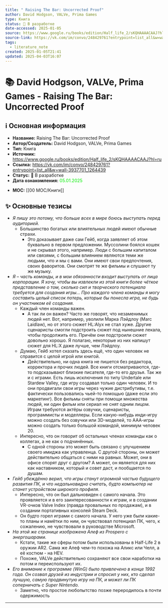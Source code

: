 ```yaml
---
title: " Raising The Bar: Uncorrected Proof"
author: David Hodgson, VALVe, Prima Games
type: Книга
status: 🚧 В разработке
date-accessed: 2025-01-05
source: https://www.google.ru/books/edition/Half_life_2/sKQHAAAACAAJ?hl=ru
source-link: https://vk.com/im/convo/248429761?entrypoint=list_all&w=wall-3937701_1264439
tags:
  - literature_note
created: 2025-01-05T21:41
updated: 2025-04-03T16:07
---
```


# 📚 David Hodgson, VALVe, Prima Games - Raising The Bar: Uncorrected Proof

## ℹ️ Основная информация

* **Название:** Raising The Bar: Uncorrected Proof 
* **Автор/Создатель:** David Hodgson, VALVe, Prima Games
* **Тип:** Книга
* **Источник:** https://www.google.ru/books/edition/Half_life_2/sKQHAAAACAAJ?hl=ru
* **Ссылка:** https://vk.com/im/convo/248429761?entrypoint=list_all&w=wall-3937701_1264439
* **Статус:** 🚧 В разработке
* **Дата ознакомления:** <font color=”green”> 05.01.2025 </font>

- **МОС:** [[00 MOC/Книги]]
## ✨ Основные тезисы


-  *Я пишу это потому, что больше всех в мире боюсь выступать перед аудиторией.*
	-  Большинство богатых или влиятельных людей имеют обычные страхи.
		-  Это доказывает даже сам Гейб, когда заявляет об этом буквально в первом предложении. Муссолини боялся кошек и не скрывал этого, например. Люди с большим капиталом или связями, с большим влиянием являются теми же людьми, что и мы с вами. Они имеют свои предпочтения, своих фаворитов. Они смотрят те же фильмы и слушают ту же музыку.
-  *Я – часть команды, и в мои обязанности входит выступать от лица корпорации. Я хочу, чтобы вы извлекли из этой книги более чёткое представление о том, сколько сил и творческого потенциала требуется для создания игры… Про каждого члена команды я могу составить целый список потерь, которые бы понесла игра, не будь он участником её создания.*
	- Каждый член команды важен.
		- А так ли он важен? Часто же говорят, что незаменимых людей нет. Вот, например, уволили Марка Лэйдлоу (Marc Laidlaw), но от этого сюжет HL:Alyx не стал хуже. Другие сценаристы смогли подстроить сюжет под нынешние лекала, чтобы продолжить его. Причём они подстроили сюжет довольно хорошо. Я полагаю, некоторые из них напишут сюжет для HL:X даже лучше, чем Лэйдлоу.
	- Думаю, Гейб хотел сказать здесь ещё, что один человек не справится с целой игрой или книгой.
		- Действительно, ни одна книга не пишется без редактора, корректора и прочих людей. Все книги отсматриваются, где-то подсказывают близкие писателя, где-то его друзья. Так же и с играми. Есть лишь исключения по типу Undertale или Stardew Valley, где игру создавал только один человек. И то они продвигали свои игры через чужие дистрибутивы, т.е. фактически пользовались чьей-то помощью (даже если это маркетинг). Все фильмы сняты при помощи множества людей, ни один фильм или сериал не снят одним лицом. Играм требуются актёры озвучки, сценаристы, программисты и моделлеры. Если какую-нибудь инди-игру можно создать без озвучки или 3D-моделей, то ААА-игры можно создать только большой командой, минимум человек 20.
	- Интересно, что он говорит об остальных членах команды как о коллегах, а не как о подчинённых.
		-  С одной стороны это может быть связано с улучшением своего имиджа как управленца. С другой стороны, он может действительно общаться с ними на равных. Может, они в офисе спорят друг с другом? А может, он является для них как наставником, который и совет даст, и пообщается по душам.
- *Гейб убеждённо верил, что игры станут огромной частью будущего развития ПК, и что недальновидно считать, будто компьютер не станет устройством широкого профиля*.
	-  Интересно, что он был дальновиден с самого начала. Это проявляется и в его заинтересованности к играм, и в создании VR-очков Valve Index (правда провальных по продажам), и в создании портативных консолей Steam Deck.
	- Он будто горел играми с самого начала. У него уже были какие-то планы и намётки по ним, он чувствовал потенциал ПК, чего, к сожалению, не чувствовали в руководстве Microsoft.
- *На этой же странице изображена Алеф из Prospero с энергошарами.*
	- Кстати, такие же сферы потом были использованы в Half-Life 2 в оружии AR2. Сама же Алеф чем-то похожа на Аликс или Челл, а её костюм - на HEV.
	- Похоже, VALVe действительно сохраняют все свои наработки на потом и переиспользуют их.
- *Его внимание к программе (WinG) было привлечено в конце 1992 года. Он созвал друзей из индустрии и спросил у них, кто сделал лучшую, самую продвинутую игру на ПК, и может ли ПК соперничать с Super Nintendo.*
	-  Заметно, что простое любопытство позже переродилось в почти одержимость
---